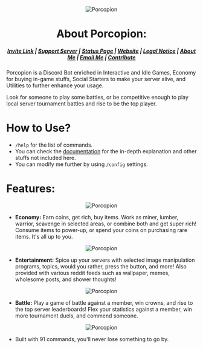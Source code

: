 <p align="center">
  <img src="https://cdn.discordapp.com/attachments/858505566429904896/957227235222380584/porcy_newerav2banner.png" alt="Porcopion">
</p>

<h1 align="center">
    About Porcopion:
</h1>

<h5 align="center">
    <a href="https://discord.com/api/oauth2/authorize?client_id=828936914601246741&permissions=1409416310&scope=bot">Invite Link</a> | <a href="https://discord.gg/k28ct4T3yN">Support Server</a> | <a href="https://stats.uptimerobot.com/BX5znIDJN3">Status Page</a> | <a href="https://raianah.yolasite.com/">Website</a> | <a href="https://raianah.gitbook.io/porcopion/legal/legal">Legal Notice</a> | <a href="https://raianah.gitbook.io/raianah">About Me</a> | <a href="mailto:raianah.twilight@gmail.com">Email Me</a> | <a href="https://github.com/raianah/porcopion/tree/main/contribute">Contribute</a>
</h5>

Porcopion is a Discord Bot enriched in Interactive and Idle Games, Economy for buying in-game stuffs, Social Starters to make your server alive, and Utilities to further enhance your usage.

Look for someone to play some battles, or be competitive enough to play local server tournament battles and rise to be the top player.

# How to Use?

- `/help` for the list of commands.
- You can check the [documentation](https://raianah.gitbook.io/porcopion/) for the in-depth explanation and other stuffs not included here.
- You can modify me further by using `/config` settings.

# Features:

<p align="center">
  <img src="https://cdn.discordapp.com/attachments/858505566429904896/957230866717884476/porcy_economy.png" alt="Porcopion">
</p>

- **Economy:** Earn coins, get rich, buy items. Work as miner, lumber, warrior, scavenge in selected areas, or combine both and get super rich! Consume items to power-up, or spend your coins on purchasing rare items. It's all up to you.

<p align="center">
  <img src="https://cdn.discordapp.com/attachments/858505566429904896/957230866944372786/porcy_entertainment.png" alt="Porcopion">
</p>

- **Entertainment:** Spice up your servers with selected image manipulation programs, topics, would you rather, press the button, and more! Also provided with various reddit feeds such as wallpaper, memes, wholesome posts, and shower thoughts!

<p align="center">
  <img src="https://cdn.discordapp.com/attachments/858505566429904896/957230866474602516/porcy_battle.png" alt="Porcopion">
</p>

- **Battle:** Play a game of battle against a member, win crowns, and rise to the top server leaderboards! Flex your statistics against a member, win more tournament duels, and commend someone.

<p align="center">
  <img src="https://cdn.discordapp.com/attachments/858505566429904896/957230867149905930/porcy_utility.png" alt="Porcopion">
</p>

- Built with 91 commands, you'll never lose something to go by.
